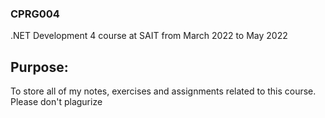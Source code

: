 ### CPRG004
.NET Development 4 course at SAIT from March 2022 to May 2022

## Purpose:
To store all of my notes, exercises and assignments related to this course.
Please don't plagurize
